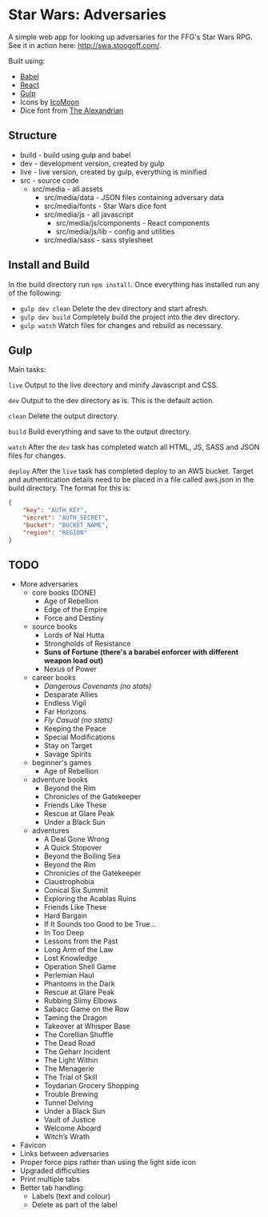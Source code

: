 
# Star Wars: Adversaries

A simple web app for looking up adversaries for the FFG's Star Wars RPG. See it in action here: http://swa.stoogoff.com/.

Built using:

- [Babel](https://babeljs.io)
- [React](https://facebook.github.io/react/)
- [Gulp](http://gulpjs.com/)
- Icons by [IcoMoon](https://icomoon.io/app/)
- Dice font from [The Alexandrian](http://thealexandrian.net/wordpress/37660/roleplaying-games/star-wars-force-and-destiny-system-cheat-sheet)

## Structure

- build - build using gulp and babel
- dev - development version, created by gulp
- live - live version, created by gulp, everything is minified
- src - source code
	- src/media - all assets
		- src/media/data - JSON files containing adversary data
		- src/media/fonts - Star Wars dice font
		- src/media/js - all javascript
			- src/media/js/components - React components
			- src/media/js/lib - config and utilities
		- src/media/sass - sass stylesheet

## Install and Build

In the build directory run `npm install`. Once everything has installed run any of the following:

- `gulp dev clean` Delete the dev directory and start afresh.
- `gulp dev build` Completely build the project into the dev directory.
- `gulp watch` Watch files for changes and rebuild as necessary.

## Gulp

Main tasks:

`live` Output to the live directory and minify Javascript and CSS.

`dev` Output to the dev directory as is. This is the default action.

`clean` Delete the output directory.

`build` Build everything and save to the output directory.

`watch` After the `dev` task has completed watch all HTML, JS, SASS and JSON files for changes.

`deploy` After the `live` task has completed deploy to an AWS bucket. Target and authentication details need to be placed in a file called aws.json in the build directory. The format for this is:

``` JSON
{
	"key": "AUTH_KEY",
	"secret": "AUTH_SECRET",
	"bucket": "BUCKET_NAME",
	"region": "REGION"
}

```

## TODO

- More adversaries
	- core books (DONE)
		- Age of Rebellion
		- Edge of the Empire
		- Force and Destiny
	- source books
		- Lords of Nal Hutta
		- Strongholds of Resistance
		- **Suns of Fortune (there's a barabel enforcer with different weapon load out)**
		- Nexus of Power
	- career books
		- *Dangerous Covenants (no stats)*
		- Desparate Allies
		- Endless Vigil
		- Far Horizons
		- *Fly Casual (no stats)*
		- Keeping the Peace
		- Special Modifications
		- Stay on Target
		- Savage Spirits
	- beginner's games
		- Age of Rebellion
	- adventure books
		- Beyond the Rim
		- Chronicles of the Gatekeeper
		- Friends Like These
		- Rescue at Glare Peak
		- Under a Black Sun
	- adventures
		- A Deal Gone Wrong
		- A Quick Stopover
		- Beyond the Boiling Sea
		- Beyond the Rim
		- Chronicles of the Gatekeeper
		- Claustrophobia
		- Conical Six Summit
		- Exploring the Acablas Ruins
		- Friends Like These
		- Hard Bargain
		- If It Sounds too Good to be True...
		- In Too Deep
		- Lessons from the Past
		- Long Arm of the Law
		- Lost Knowledge
		- Operation Shell Game
		- Perlemian Haul
		- Phantoms in the Dark
		- Rescue at Glare Peak
		- Rubbing Slimy Elbows
		- Sabacc Game on the Row
		- Taming the Dragon
		- Takeover at Whisper Base
		- The Corellian Shuffle
		- The Dead Road
		- The Geharr Incident
		- The Light Within
		- The Menagerie
		- The Trial of Skill
		- Toydarian Grocery Shopping
		- Trouble Brewing
		- Tunnel Delving
		- Under a Black Sun
		- Vault of Justice
		- Welcome Aboard
		- Witch’s Wrath
- Favicon
- Links between adversaries
- Proper force pips rather than using the light side icon
- Upgraded difficulties
- Print multiple tabs
- Better tab handling:
	- Labels (text and colour)
	- Delete as part of the label
